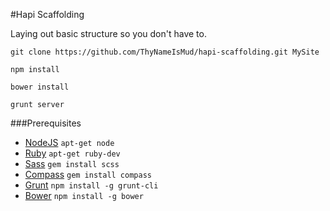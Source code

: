 #Hapi Scaffolding

Laying out basic structure so you don't have to.

`git clone https://github.com/ThyNameIsMud/hapi-scaffolding.git MySite`

`npm install`

`bower install`

`grunt server`

###Prerequisites
- [NodeJS](http://nodejs.org/) `apt-get node`
- [Ruby](http://www.ruby-lang.org/en/downloads/) `apt-get ruby-dev`
- [Sass](http://sass-lang.com/guide) `gem install scss`
- [Compass](http://compass-style.org/install/) `gem install compass`
- [Grunt](http://gruntjs.com/) `npm install -g grunt-cli`
- [Bower](http://bower.io/) `npm install -g bower`
